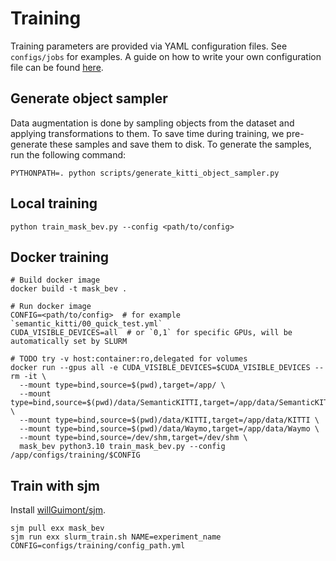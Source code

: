# Training

Training parameters are provided via YAML configuration files. See `configs/jobs` for examples.
A guide on how to write your own configuration file can be found [here](CONFIGURATION.md).

## Generate object sampler

Data augmentation is done by sampling objects from the dataset and applying transformations to them.
To save time during training, we pre-generate these samples and save them to disk.
To generate the samples, run the following command:

```shell
PYTHONPATH=. python scripts/generate_kitti_object_sampler.py
```

## Local training

```shell
python train_mask_bev.py --config <path/to/config>
```

## Docker training

```shell
# Build docker image
docker build -t mask_bev .

# Run docker image
CONFIG=<path/to/config>  # for example `semantic_kitti/00_quick_test.yml`
CUDA_VISIBLE_DEVICES=all  # or `0,1` for specific GPUs, will be automatically set by SLURM

# TODO try -v host:container:ro,delegated for volumes
docker run --gpus all -e CUDA_VISIBLE_DEVICES=$CUDA_VISIBLE_DEVICES --rm -it \
  --mount type=bind,source=$(pwd),target=/app/ \
  --mount type=bind,source=$(pwd)/data/SemanticKITTI,target=/app/data/SemanticKITTI \
  --mount type=bind,source=$(pwd)/data/KITTI,target=/app/data/KITTI \
  --mount type=bind,source=$(pwd)/data/Waymo,target=/app/data/Waymo \
  --mount type=bind,source=/dev/shm,target=/dev/shm \
  mask_bev python3.10 train_mask_bev.py --config /app/configs/training/$CONFIG
```

## Train with sjm

Install [willGuimont/sjm](https://github.com/willGuimont/sjm).

```shell
sjm pull exx mask_bev
sjm run exx slurm_train.sh NAME=experiment_name CONFIG=configs/training/config_path.yml
```
